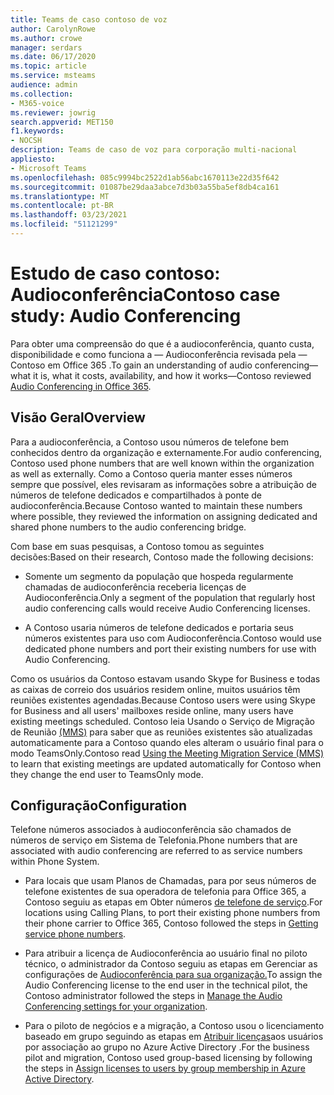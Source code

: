 ```yaml
---
title: Teams de caso contoso de voz
author: CarolynRowe
ms.author: crowe
manager: serdars
ms.date: 06/17/2020
ms.topic: article
ms.service: msteams
audience: admin
ms.collection:
- M365-voice
ms.reviewer: jowrig
search.appverid: MET150
f1.keywords:
- NOCSH
description: Teams de caso de voz para corporação multi-nacional
appliesto:
- Microsoft Teams
ms.openlocfilehash: 085c9994bc2522d1ab56abc1670113e22d35f642
ms.sourcegitcommit: 01087be29daa3abce7d3b03a55ba5ef8db4ca161
ms.translationtype: MT
ms.contentlocale: pt-BR
ms.lasthandoff: 03/23/2021
ms.locfileid: "51121299"
---
```

# <a name="contoso-case-study-audio-conferencing"></a><span data-ttu-id="18bd2-103">Estudo de caso contoso: Audioconferência</span><span class="sxs-lookup"><span data-stu-id="18bd2-103">Contoso case study: Audio Conferencing</span></span>

<span data-ttu-id="18bd2-104">Para obter uma compreensão do que é a audioconferência, quanto custa, disponibilidade e como funciona a &mdash; Audioconferência revisada pela &mdash; Contoso [](deploy-audio-conferencing-teams-landing-page.md)em Office 365 .</span><span class="sxs-lookup"><span data-stu-id="18bd2-104">To gain an understanding of audio conferencing&mdash;what it is, what it costs, availability, and how it works&mdash;Contoso reviewed [Audio Conferencing in Office 365](deploy-audio-conferencing-teams-landing-page.md).</span></span> 

## <a name="overview"></a><span data-ttu-id="18bd2-105">Visão Geral</span><span class="sxs-lookup"><span data-stu-id="18bd2-105">Overview</span></span> 

<span data-ttu-id="18bd2-106">Para a audioconferência, a Contoso usou números de telefone bem conhecidos dentro da organização e externamente.</span><span class="sxs-lookup"><span data-stu-id="18bd2-106">For audio conferencing, Contoso used phone numbers that are well known within the organization as well as externally.</span></span> <span data-ttu-id="18bd2-107">Como a Contoso queria manter esses números sempre que possível, eles revisaram as informações sobre a atribuição de números de telefone dedicados e compartilhados à ponte de audioconferência.</span><span class="sxs-lookup"><span data-stu-id="18bd2-107">Because Contoso wanted to maintain these numbers where possible, they reviewed the information on assigning dedicated and shared phone numbers to the audio conferencing bridge.</span></span> 

<span data-ttu-id="18bd2-108">Com base em suas pesquisas, a Contoso tomou as seguintes decisões:</span><span class="sxs-lookup"><span data-stu-id="18bd2-108">Based on their research, Contoso made the following decisions:</span></span> 

- <span data-ttu-id="18bd2-109">Somente um segmento da população que hospeda regularmente chamadas de audioconferência receberia licenças de Audioconferência.</span><span class="sxs-lookup"><span data-stu-id="18bd2-109">Only a segment of the population that regularly host audio conferencing calls would receive Audio Conferencing licenses.</span></span> 

- <span data-ttu-id="18bd2-110">A Contoso usaria números de telefone dedicados e portaria seus números existentes para uso com Audioconferência.</span><span class="sxs-lookup"><span data-stu-id="18bd2-110">Contoso would use dedicated phone numbers and port their existing numbers for use with Audio Conferencing.</span></span>   

<span data-ttu-id="18bd2-111">Como os usuários da Contoso estavam usando Skype for Business e todas as caixas de correio dos usuários residem online, muitos usuários têm reuniões existentes agendadas.</span><span class="sxs-lookup"><span data-stu-id="18bd2-111">Because Contoso users were using Skype for Business and all users' mailboxes reside online, many users have existing meetings scheduled.</span></span> <span data-ttu-id="18bd2-112">Contoso leia Usando o Serviço de Migração de Reunião [(MMS)](/SkypeForBusiness/audio-conferencing-in-office-365/setting-up-the-meeting-migration-service-mms?bc=%2fmicrosoftteams%2fbreadcrumb%2ftoc.json&toc=%2fMicrosoftTeams%2ftoc.json) para saber que as reuniões existentes são atualizadas automaticamente para a Contoso quando eles alteram o usuário final para o modo TeamsOnly.</span><span class="sxs-lookup"><span data-stu-id="18bd2-112">Contoso read [Using the Meeting Migration Service (MMS)](/SkypeForBusiness/audio-conferencing-in-office-365/setting-up-the-meeting-migration-service-mms?bc=%2fmicrosoftteams%2fbreadcrumb%2ftoc.json&toc=%2fMicrosoftTeams%2ftoc.json) to learn that existing meetings are updated automatically for Contoso when they change the end user to TeamsOnly mode.</span></span>  


## <a name="configuration"></a><span data-ttu-id="18bd2-113">Configuração</span><span class="sxs-lookup"><span data-stu-id="18bd2-113">Configuration</span></span>

<span data-ttu-id="18bd2-114">Telefone números associados à audioconferência são chamados de números de serviço em Sistema de Telefonia.</span><span class="sxs-lookup"><span data-stu-id="18bd2-114">Phone numbers that are associated with audio conferencing are referred to as service numbers within Phone System.</span></span> 

- <span data-ttu-id="18bd2-115">Para locais que usam Planos de Chamadas, para por seus números de telefone existentes de sua operadora de telefonia para Office 365, a Contoso seguiu as etapas em Obter números [de telefone de serviço](getting-service-phone-numbers.md).</span><span class="sxs-lookup"><span data-stu-id="18bd2-115">For locations using Calling Plans, to port their existing phone numbers from their phone carrier to Office 365, Contoso followed the steps in [Getting service phone numbers](getting-service-phone-numbers.md).</span></span>

- <span data-ttu-id="18bd2-116">Para atribuir a licença de Audioconferência ao usuário final no piloto técnico, o administrador da Contoso seguiu as etapas em Gerenciar as configurações de [Audioconferência para sua organização.](manage-the-audio-conferencing-settings-for-my-organization-in-teams.md)</span><span class="sxs-lookup"><span data-stu-id="18bd2-116">To assign the Audio Conferencing license to the end user in the technical pilot, the Contoso administrator followed the steps in [Manage the Audio Conferencing settings for your organization](manage-the-audio-conferencing-settings-for-my-organization-in-teams.md).</span></span> 

- <span data-ttu-id="18bd2-117">Para o piloto de negócios e a migração, a Contoso usou o licenciamento baseado em grupo seguindo as etapas em [Atribuir licenças](/azure/active-directory/users-groups-roles/licensing-groups-assign)aos usuários por associação ao grupo no Azure Active Directory .</span><span class="sxs-lookup"><span data-stu-id="18bd2-117">For the business pilot and migration, Contoso used group-based licensing by following the steps in [Assign licenses to users by group membership in Azure Active Directory](/azure/active-directory/users-groups-roles/licensing-groups-assign).</span></span>  

 

